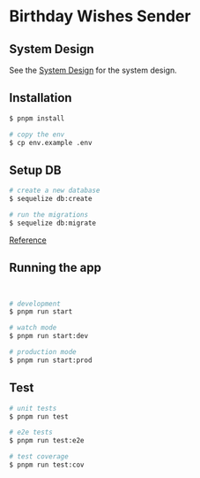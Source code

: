 # Birthday Wishes Sender

## System Design

See the [System Design](./docs/system_design.md) for the system design.

## Installation

```bash
$ pnpm install

# copy the env
$ cp env.example .env
```

## Setup DB

```bash
# create a new database
$ sequelize db:create

# run the migrations
$ sequelize db:migrate
```

[Reference](https://sequelize.org/docs/v6/other-topics/migrations/)

## Running the app

```bash


# development
$ pnpm run start

# watch mode
$ pnpm run start:dev

# production mode
$ pnpm run start:prod
```

## Test

```bash
# unit tests
$ pnpm run test

# e2e tests
$ pnpm run test:e2e

# test coverage
$ pnpm run test:cov
```